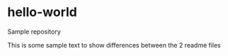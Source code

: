 # hello-world
Sample repository

This is some sample text to show differences between the 2 readme files
